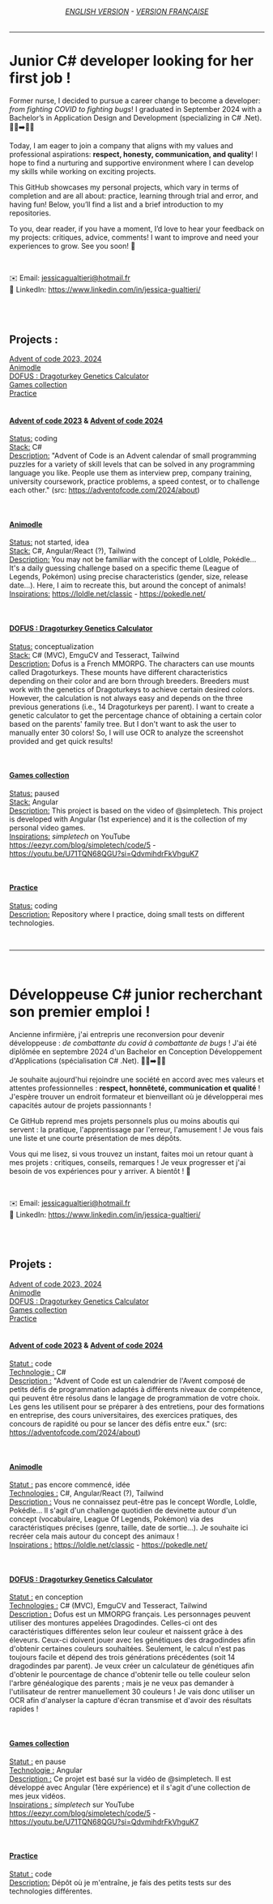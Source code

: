 <div align="center">
  
###### [ENGLISH VERSION](#EN) - [VERSION FRANÇAISE](#FR)
</div>

------------

<div id='EN'/>
  
# Junior C# developer looking for her first job !
Former nurse, I decided to pursue a career change to become a developer: *from fighting COVID to fighting bugs*! I graduated in September 2024 with a Bachelor’s in Application Design and Development (specializing in C# .Net). 👩‍⚕️➡️👩‍💻

Today, I am eager to join a company that aligns with my values and professional aspirations: **respect, honesty, communication, and quality**! I hope to find a nurturing and supportive environment where I can develop my skills while working on exciting projects. 

This GitHub showcases my personal projects, which vary in terms of completion and are all about: practice, learning through trial and error, and having fun! Below, you’ll find a list and a brief introduction to my repositories.

To you, dear reader, if you have a moment, I’d love to hear your feedback on my projects: critiques, advice, comments! I want to improve and need your experiences to grow. See you soon! 👋

<br/>

✉️ Email: jessicagualtieri@hotmail.fr<br/>
👥 LinkedIn: https://www.linkedin.com/in/jessica-gualtieri/

<br/><br/>
## Projects :
[Advent of code 2023, 2024](#ENAdventOfCode) <br/>
[Animodle](#ENAnimodle) <br/>
[DOFUS : Dragoturkey Genetics Calculator](#ENDragoturkeyGeneticsCalculator) <br/>
[Games collection](#ENGamesCollection) <br/>
[Practice](#ENPractice) <br/><br/>

<div id='ENAdventOfCode'/>
  
#### [Advent of code 2023](https://github.com/JessicaGUALTIERI/adventofcode2023) & [Advent of code 2024](https://github.com/JessicaGUALTIERI/adventofcode2024)
<ins>Status:</ins> coding <br/>
<ins>Stack:</ins> C# <br/>
<ins>Description:</ins> "Advent of Code is an Advent calendar of small programming puzzles for a variety of skill levels that can be solved in any programming language you like. People use them as interview prep, company training, university coursework, practice problems, a speed contest, or to challenge each other." (src: https://adventofcode.com/2024/about)

<br/>

<div id='ENAnimodle'/>
  
#### [Animodle](https://github.com/JessicaGUALTIERI/animodle)
<ins>Status:</ins> not started, idea <br/>
<ins>Stack:</ins> C#, Angular/React (?), Tailwind <br/>
<ins>Description:</ins> You may not be familiar with the concept of Loldle, Pokédle... It's a daily guessing challenge based on a specific theme (League of Legends, Pokémon) using precise characteristics (gender, size, release date...). Here, I aim to recreate this, but around the concept of animals! <br/>
<ins>Inspirations:</ins> https://loldle.net/classic - https://pokedle.net/

<br/>

<div id='ENDragoturkeyGeneticsCalculator'/> 
  
#### [DOFUS : Dragoturkey Genetics Calculator](https://github.com/JessicaGUALTIERI/DOFUS_DragoturkeyGeneticsCalculator)
<ins>Status:</ins> conceptualization<br/>
<ins>Stack:</ins> C# (MVC), EmguCV and Tesseract, Tailwind<br/>
<ins>Description:</ins> Dofus is a French MMORPG. The characters can use mounts called Dragoturkeys. These mounts have different characteristics depending on their color and are born through breeders. Breeders must work with the genetics of Dragoturkeys to achieve certain desired colors. However, the calculation is not always easy and depends on the three previous generations (i.e., 14 Dragoturkeys per parent). I want to create a genetic calculator to get the percentage chance of obtaining a certain color based on the parents' family tree. But I don't want to ask the user to manually enter 30 colors! So, I will use OCR to analyze the screenshot provided and get quick results!

<br/>

<div id='ENGamesCollection'/> 
  
#### [Games collection](https://github.com/JessicaGUALTIERI/Games-collection)
<ins>Status:</ins> paused <br/>
<ins>Stack:</ins> Angular <br/>
<ins>Description:</ins> This project is based on the video of @simpletech. This project is developed with Angular (1st experience) and it is the collection of my personal video games. <br/>
<ins>Inspirations:</ins> *simpletech* on YouTube https://eezyr.com/blog/simpletech/code/5 - https://youtu.be/U71TQN68QGU?si=QdvmihdrFkVhguK7

<br/>

<div id='ENPractice'/> 
  
#### [Practice](https://github.com/JessicaGUALTIERI/Practice)
<ins>Status:</ins> coding <br/>
<ins>Description:</ins> Repository where I practice, doing small tests on different technologies.

<br/>

------------

<br/>

<div id='FR'/>
  
# Développeuse C# junior recherchant son premier emploi !
Ancienne infirmière, j'ai entrepris une reconversion pour devenir développeuse : *de combattante du covid à combattante de bugs* ! J'ai été diplômée en septembre 2024 d'un Bachelor en Conception Développement d'Applications (spécialisation C# .Net). 👩‍⚕️➡️👩‍💻

Je souhaite aujourd'hui rejoindre une société en accord avec mes valeurs et attentes professionnelles : **respect, honnêteté, communication et qualité** ! J'espère trouver un endroit formateur et bienveillant où je développerai mes capacités autour de projets passionnants !

Ce GitHub reprend mes projets personnels plus ou moins aboutis qui servent : la pratique, l'apprentissage par l'erreur, l'amusement ! Je vous fais une liste et une courte présentation de mes dépôts.

Vous qui me lisez, si vous trouvez un instant, faites moi un retour quant à mes projets : critiques, conseils, remarques ! Je veux progresser et j'ai besoin de vos expériences pour y arriver. A bientôt ! 👋

<br/>

✉️ Email: jessicagualtieri@hotmail.fr<br/>
👥 LinkedIn: https://www.linkedin.com/in/jessica-gualtieri/

<br/><br/>
## Projets :
[Advent of code 2023, 2024](#FRAdventOfCode) <br/>
[Animodle](#FRAnimodle) <br/>
[DOFUS : Dragoturkey Genetics Calculator](#FRDragoturkeyGeneticsCalculator) <br/>
[Games collection](#FRGamesCollection) <br/>
[Practice](#FRPractice) <br/><br/>

<div id='FRAdventOfCode'/> 
  
#### [Advent of code 2023](https://github.com/JessicaGUALTIERI/adventofcode2023) & [Advent of code 2024 ](https://github.com/JessicaGUALTIERI/adventofcode2024)
<ins>Statut :</ins> code <br/>
<ins>Technologie :</ins> C# <br/>
<ins>Description :</ins> "Advent of Code est un calendrier de l'Avent composé de petits défis de programmation adaptés à différents niveaux de compétence, qui peuvent être résolus dans le langage de programmation de votre choix. Les gens les utilisent pour se préparer à des entretiens, pour des formations en entreprise, des cours universitaires, des exercices pratiques, des concours de rapidité ou pour se lancer des défis entre eux." (src: https://adventofcode.com/2024/about)

<br/>

<div id='FRAnimodle'/> 
  
#### [Animodle](https://github.com/JessicaGUALTIERI/animodle)
<ins>Statut :</ins> pas encore commencé, idée <br/>
<ins>Technologies :</ins> C#, Angular/React (?), Tailwind <br/>
<ins>Description :</ins> Vous ne connaissez peut-être pas le concept Wordle, Loldle, Pokédle... Il s'agit d'un challenge quotidien de devinette autour d'un concept (vocabulaire, League Of Legends, Pokémon) via des caractéristiques précises (genre, taille, date de sortie...). Je souhaite ici recréer cela mais autour du concept des animaux ! <br/>
<ins>Inspirations :</ins> https://loldle.net/classic - https://pokedle.net/

<br/>

<div id='FRDragoturkeyGeneticsCalculator'/> 
  
#### [DOFUS : Dragoturkey Genetics Calculator](https://github.com/JessicaGUALTIERI/DOFUS_DragoturkeyGeneticsCalculator)
<ins>Statut :</ins> en conception <br/>
<ins>Technologies :</ins> C# (MVC), EmguCV and Tesseract, Tailwind <br/>
<ins>Description :</ins> Dofus est un MMORPG français. Les personnages peuvent utiliser des montures appelées Dragodindes. Celles-ci ont des caractéristiques différentes selon leur couleur et naissent grâce à des éleveurs. Ceux-ci doivent jouer avec les génétiques des dragodindes afin d'obtenir certaines couleurs souhaitées. Seulement, le calcul n'est pas toujours facile et dépend des trois générations précédentes (soit 14 dragodindes par parent). Je veux créer un calculateur de génétiques afin d'obtenir le pourcentage de chance d'obtenir telle ou telle couleur selon l'arbre généalogique des parents ; mais je ne veux pas demander à l'utilisateur de rentrer manuellement 30 couleurs ! Je vais donc utiliser un OCR afin d'analyser la capture d'écran transmise et d'avoir des résultats rapides !

<br/>

<div id='FRGamesCollection'/> 
  
#### [Games collection](https://github.com/JessicaGUALTIERI/Games-collection)
<ins>Statut :</ins> en pause <br/>
<ins>Technologie :</ins> Angular <br/>
<ins>Description :</ins> Ce projet est basé sur la vidéo de @simpletech. Il est développé avec Angular (1ère expérience) et il s'agit d'une collection de mes jeux vidéos. <br/>
<ins>Inspirations :</ins> *simpletech* sur YouTube https://eezyr.com/blog/simpletech/code/5 - https://youtu.be/U71TQN68QGU?si=QdvmihdrFkVhguK7

<br/>

<div id='FRPractice'/> 
  
#### [Practice](https://github.com/JessicaGUALTIERI/Practice)
<ins>Statut :</ins> code <br/>
<ins>Description:</ins> Dépôt où je m'entraîne, je fais des petits tests sur des technologies différentes.
